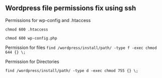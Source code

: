 ## Wordpress file permissions fix using ssh

Permissions for wp-config and .htaccess
```
chmod 600 .htaccess

chmod 600 wp-config.php
```


Permission for files
``
find /wordpress/install/path/ -type f -exec chmod 644 {} \;
``

Permission for Directories

``
find /wordpress/install/path/ -type d -exec chmod 755 {} \;
``
